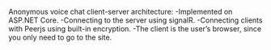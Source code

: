 Anonymous voice chat client-server architecture:
-Implemented on ASP.NET Core.
-Connecting to the server using signalR. 
-Connecting clients with Peerjs using built-in encryption.
-The client is the user’s browser, since you only need to go to the site.
